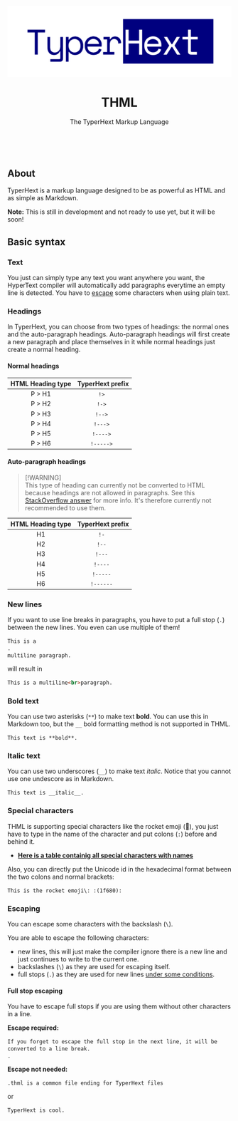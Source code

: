 <p align="center">
    <a href="https://typerhext.com/"><img src="./logo.svg" align="center"></a>
    <h1 align="center">THML</h1>
    <p align="center">The TyperHext Markup Language</p>
</p>

<br>
<br>
<br>

## About

TyperHext is a markup language designed to be as powerful as HTML and as simple as Markdown.

**Note:** This is still in development and not ready to use yet, but it will be soon!

## Basic syntax

### Text

You just can simply type any text you want anywhere you want, the HyperText compiler will automatically add paragraphs everytime an empty line is detected. You have to [escape](#escaping) some characters when using plain text.

### Headings

In TyperHext, you can choose from two types of headings: the normal ones and the auto-paragraph headings. Auto-paragraph headings will first create a new paragraph and place themselves in it while normal headings just create a normal heading.

#### Normal headings

| HTML Heading type | TyperHext prefix |
|:---:|:---:|
| P > H1 | `!> ` |
| P > H2 | `!-> ` |
| P > H3 | `!--> ` |
| P > H4 | `!---> ` |
| P > H5 | `!----> ` |
| P > H6 | `!-----> ` |

#### Auto-paragraph headings

> [!WARNING]\
> This type of heading can currently not be converted to HTML because headings are not allowed in paragraphs. See this [StackOverflow answer](https://stackoverflow.com/a/38892009) for more info.
> It's therefore currently not recommended to use them.

| HTML Heading type | TyperHext prefix |
|:---:|:---:|
| H1 | `!- ` |
| H2 | `!-- ` |
| H3 | `!--- ` |
| H4 | `!---- ` |
| H5 | `!----- ` |
| H6 | `!------ ` |

### New lines

If you want to use line breaks in paragraphs, you have to put a full stop (`.`) between the new lines. You even can use multiple of them!

```thml
This is a
.
multiline paragraph.
```

will result in

```html
This is a multiline<br>paragraph.
```

### Bold text

You can use two asterisks (`**`) to make text **bold**. You can use this in Markdown too, but the `__` bold formatting method is not supported in THML.

```thml
This text is **bold**.
```

### Italic text

You can use two underscores (`__`) to make text _italic_. Notice that you cannot use one undescore as in Markdown.

```thml
This text is __italic__.
```

### Special characters

THML is supporting special characters like the rocket emoji (:rocket:), you just have to type in the name of the character and put colons (`:`) before and behind it.

- **[Here is a table containig all special characters with names](./docs/specialcharslist.md)**

Also, you can directly put the Unicode id in the hexadecimal format between the two colons and normal brackets:

```thml
This is the rocket emoji\: :(1f680):
```

### Escaping

You can escape some characters with the backslash (`\`).

You are able to escape the following characters:

- new lines, this will just make the compiler ignore there is a new line and just continues to write to the current one.
- backslashes (`\`) as they are used for escaping itself.
- full stops (`.`) as they are used for new lines [under some conditions](#full-stop-escaping).

#### Full stop escaping

You have to escape full stops if you are using them without other characters in a line.

**Escape required:**
```thml
If you forget to escape the full stop in the next line, it will be converted to a line break.
.
```

**Escape not needed:**
```thml
.thml is a common file ending for TyperHext files
```
or
```thml
TyperHext is cool.
```
